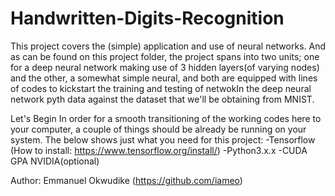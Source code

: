 # Handwritten-Digits-Recognition

This project covers the (simple) application and use of neural networks. And as can be found on this project folder, the project spans into two units; one for a deep neural network making use of 3 hidden layers(of varying nodes) and the other, a somewhat simple neural, and both are equipped with lines of codes to kickstart the training and testing of netwokIn the deep neural network pyth data against the dataset that we'll be obtaining from MNIST.



Let's Begin
In order for a smooth transitioning of the working codes here to your computer, a couple of things should be already be running on your system. The below shows just what you need for this project:
-Tensorflow (How to install: https://www.tensorflow.org/install/)
-Python3.x.x
-CUDA GPA NVIDIA(optional)


Author: Emmanuel Okwudike (https://github.com/iameo)
